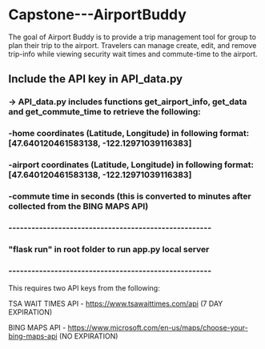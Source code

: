 # Capstone---AirportBuddy

The goal of Airport Buddy is to provide a trip management tool for group to plan their trip to the airport. 
Travelers can manage create, edit, and remove trip-info while viewing security wait times and commute-time to the airport.


## Include the API key in API_data.py
### -> API_data.py includes functions get_airport_info, get_data and get_commute_time to retrieve the following:
### -home coordinates (Latitude, Longitude) in following format: [47.640120461583138, -122.12971039116383]
### -airport coordinates (Latitude, Longitude) in following format: [47.640120461583138, -122.12971039116383]
### -commute time in seconds (this is converted to minutes after collected from the BING MAPS API) 
### -----------------------------------------------------
### "flask run" in root folder to run app.py local server
### -----------------------------------------------------

This requires two API keys from the following:

TSA WAIT TIMES API - https://www.tsawaittimes.com/api (7 DAY EXPIRATION)

BING MAPS API - https://www.microsoft.com/en-us/maps/choose-your-bing-maps-api (NO EXPIRATION)
